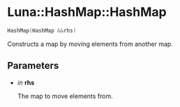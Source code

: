 # Luna::HashMap::HashMap

```c++
HashMap(HashMap &&rhs)
```

Constructs a map by moving elements from another map. 



## Parameters
* *in* **rhs**

    The map to move elements from. 

